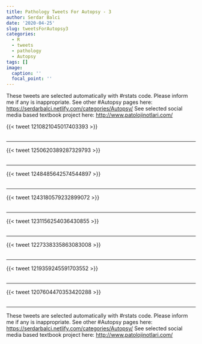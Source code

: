 ```yaml
---
title: Pathology Tweets For Autopsy - 3
author: Serdar Balci
date: '2020-04-25'
slug: tweetsForAutopsy3
categories:
  - R
  - tweets
  - pathology
  - Autopsy
tags: []
image:
  caption: ''
  focal_point: ''
---
```



These tweets are selected automatically with #rstats code. Please inform me if any is inappropriate.
See other #Autopsy pages here: https://serdarbalci.netlify.com/categories/Autopsy/ 
See selected social media based textbook project here: http://www.patolojinotlari.com/

{{< tweet 1210821045017403393 >}}
<br>
<br>
<hr>
{{< tweet 1250620389287329793 >}}
<br>
<br>
<hr>
{{< tweet 1248485642574544897 >}}
<br>
<br>
<hr>
{{< tweet 1243180579232899072 >}}
<br>
<br>
<hr>
{{< tweet 1231156254036430855 >}}
<br>
<br>
<hr>
{{< tweet 1227338335863083008 >}}
<br>
<br>
<hr>
{{< tweet 1219359245591703552 >}}
<br>
<br>
<hr>
{{< tweet 1207604470353420288 >}}
<br>
<br>
<hr>


These tweets are selected automatically with #rstats code. Please inform me if any is inappropriate.
See other #Autopsy pages here: https://serdarbalci.netlify.com/categories/Autopsy/ 
See selected social media based textbook project here: http://www.patolojinotlari.com/
